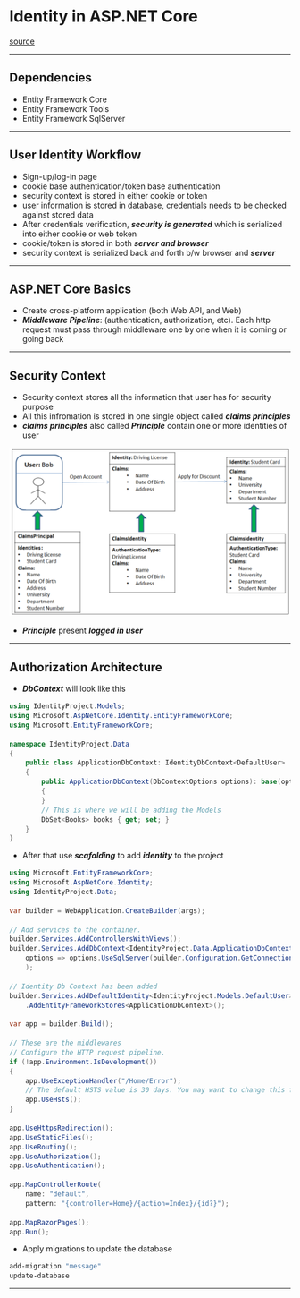 # Identity in ASP.NET Core
[source](https://www.youtube.com/watch?v=sogS0DtejVA&ab_channel=FrankLiu)

--- ---

## Dependencies

- Entity Framework Core
- Entity Framework Tools
- Entity Framework SqlServer

--- ---

## User Identity Workflow 

- Sign-up/log-in page
- cookie base authentication/token base authentication
- security context is stored in either cookie or token
- user information is stored in database, credentials needs to be checked against stored data
- After credentials verification, **_security is generated_** which is serialized into either cookie or web token
- cookie/token is stored in both **_server and browser_**
- security context is serialized back and forth b/w browser and **_server_**


--- ---

## ASP.NET Core Basics

- Create cross-platform application (both Web API, and Web)
- **_Middleware Pipeline_**: (authentication, authorization, etc). Each http request must pass through middleware one by one when it is coming or going back

--- ---

## Security Context

- Security context stores all the information that user has for security purpose
- All this infromation is stored in one single object called **_claims principles_** 
- **_claims principles_** also called **_Principle_** contain one or more identities of user

![alt text](Assets/claim.png "")

- **_Principle_** present **_logged in user_**

--- ---

## Authorization Architecture

- **_DbContext_** will look like this

```c#
using IdentityProject.Models;
using Microsoft.AspNetCore.Identity.EntityFrameworkCore;
using Microsoft.EntityFrameworkCore;

namespace IdentityProject.Data
{
    public class ApplicationDbContext: IdentityDbContext<DefaultUser>
    {
        public ApplicationDbContext(DbContextOptions options): base(options)
        {
        }
        // This is where we will be adding the Models
        DbSet<Books> books { get; set; }
    }
}

```

- After that use **_scafolding_** to add **_identity_** to the project

```c#
using Microsoft.EntityFrameworkCore;
using Microsoft.AspNetCore.Identity;
using IdentityProject.Data;

var builder = WebApplication.CreateBuilder(args);

// Add services to the container.
builder.Services.AddControllersWithViews();
builder.Services.AddDbContext<IdentityProject.Data.ApplicationDbContext>(
    options => options.UseSqlServer(builder.Configuration.GetConnectionString("DefaultConnection"))
    );

// Identity Db Context has been added
builder.Services.AddDefaultIdentity<IdentityProject.Models.DefaultUser>(options => options.SignIn.RequireConfirmedAccount = true)
    .AddEntityFrameworkStores<ApplicationDbContext>();

var app = builder.Build();

// These are the middlewares
// Configure the HTTP request pipeline.
if (!app.Environment.IsDevelopment())
{
    app.UseExceptionHandler("/Home/Error");
    // The default HSTS value is 30 days. You may want to change this for production scenarios, see https://aka.ms/aspnetcore-hsts.
    app.UseHsts();
}

app.UseHttpsRedirection();
app.UseStaticFiles();
app.UseRouting();
app.UseAuthorization();
app.UseAuthentication();

app.MapControllerRoute(
    name: "default",
    pattern: "{controller=Home}/{action=Index}/{id?}");

app.MapRazorPages();
app.Run();
```
- Apply migrations to update the database

```bash
add-migration "message"
update-database
```

--- ---